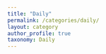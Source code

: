 ```yaml
---
title: "Daily"
permalink: /categories/daily/
layout: category
author_profile: true
taxonomy: Daily
---
```

